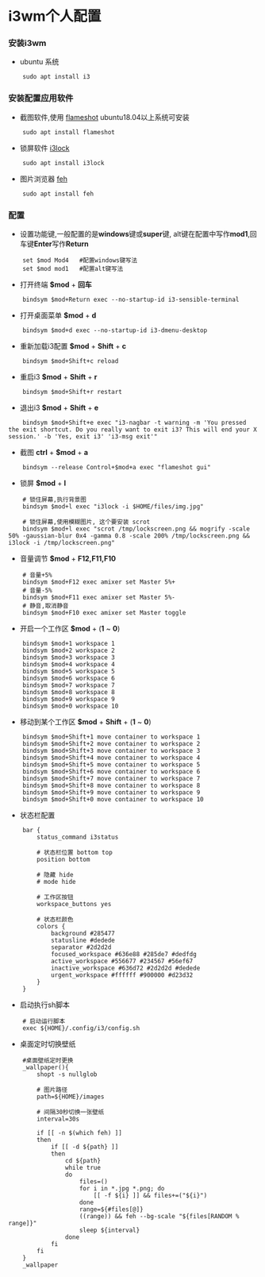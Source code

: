 # i3wm个人配置
### 安装i3wm

- ubuntu 系统
```shell
    sudo apt install i3
```

### 安装配置应用软件
- 截图软件,使用 [flameshot](https://flameshot.js.org/) ubuntu18.04以上系统可安装
```shell
    sudo apt install flameshot 
```

- 锁屏软件 [i3lock](https://github.com/i3/i3lock)
```shell
    sudo apt install i3lock
```

- 图片浏览器 [feh](https://wiki.archlinux.org/index.php/Feh)
```shell
    sudo apt install feh
```

### 配置
- 设置功能键,一般配置的是**windows**键或**super**键, alt键在配置中写作**mod1**,回车键**Enter**写作**Return**
```shell
    set $mod Mod4   #配置windows键写法
    set $mod mod1   #配置alt键写法 
```

- 打开终端 **$mod** + **回车**
```shell
    bindsym $mod+Return exec --no-startup-id i3-sensible-terminal
```

- 打开桌面菜单 **$mod** + **d**
```shell
    bindsym $mod+d exec --no-startup-id i3-dmenu-desktop
```

- 重新加载i3配置 **$mod** + **Shift** + **c**
```shell
    bindsym $mod+Shift+c reload
```

- 重启i3 **$mod** + **Shift** + **r**
```shell
    bindsym $mod+Shift+r restart
```

- 退出i3 **$mod** + **Shift** + **e**
```shell
    bindsym $mod+Shift+e exec "i3-nagbar -t warning -m 'You pressed the exit shortcut. Do you really want to exit i3? This will end your X session.' -b 'Yes, exit i3' 'i3-msg exit'"
```

- 截图 **ctrl** + **$mod** + **a**
```shell
    bindsym --release Control+$mod+a exec "flameshot gui"
```

- 锁屏 **$mod** + **l**
```shell
    # 锁住屏幕,执行背景图
    bindsym $mod+l exec "i3lock -i $HOME/files/img.jpg"
    
    # 锁住屏幕,使用模糊图片, 这个要安装 scrot 
    bindsym $mod+l exec "scrot /tmp/lockscreen.png && mogrify -scale 50% -gaussian-blur 0x4 -gamma 0.8 -scale 200% /tmp/lockscreen.png && i3lock -i /tmp/lockscreen.png"
```

- 音量调节 **$mod** + **F12,F11,F10**
```shell
    # 音量+5%
    bindsym $mod+F12 exec amixer set Master 5%+
    # 音量-5%
    bindsym $mod+F11 exec amixer set Master 5%-
    # 静音,取消静音
    bindsym $mod+F10 exec amixer set Master toggle
```

- 开启一个工作区 **$mod** + (**1** ~ **0**)
```shell
    bindsym $mod+1 workspace 1
    bindsym $mod+2 workspace 2
    bindsym $mod+3 workspace 3
    bindsym $mod+4 workspace 4
    bindsym $mod+5 workspace 5
    bindsym $mod+6 workspace 6
    bindsym $mod+7 workspace 7
    bindsym $mod+8 workspace 8
    bindsym $mod+9 workspace 9
    bindsym $mod+0 workspace 10
```

- 移动到某个工作区 **$mod** + **Shift** + (**1** ~ **0**)
```shell
    bindsym $mod+Shift+1 move container to workspace 1
    bindsym $mod+Shift+2 move container to workspace 2
    bindsym $mod+Shift+3 move container to workspace 3
    bindsym $mod+Shift+4 move container to workspace 4
    bindsym $mod+Shift+5 move container to workspace 5
    bindsym $mod+Shift+6 move container to workspace 6
    bindsym $mod+Shift+7 move container to workspace 7
    bindsym $mod+Shift+8 move container to workspace 8
    bindsym $mod+Shift+9 move container to workspace 9
    bindsym $mod+Shift+0 move container to workspace 10
```

- 状态栏配置
```shell
    bar {
        status_command i3status

        # 状态栏位置 bottom top
        position bottom

        # 隐藏 hide
        # mode hide

        # 工作区按钮
        workspace_buttons yes

        # 状态栏颜色
        colors {
            background #285477
            statusline #dedede
            separator #2d2d2d
            focused_workspace #636e88 #285de7 #dedfdg
            active_workspace #556677 #234567 #56ef67
            inactive_workspace #636d72 #2d2d2d #dedede
            urgent_workspace #ffffff #900000 #d23d32
        }
    }
```

- 启动执行sh脚本
```shell
    # 启动运行脚本
    exec ${HOME}/.config/i3/config.sh
```

- 桌面定时切换壁纸
```shell
    #桌面壁纸定时更换
    _wallpaper(){
        shopt -s nullglob
    
        # 图片路径
        path=${HOME}/images
    
        # 间隔30秒切换一张壁纸
        interval=30s
    
        if [[ -n $(which feh) ]]
        then
            if [[ -d ${path} ]]
            then
                cd ${path}
                while true
                do
                    files=()
                    for i in *.jpg *.png; do
                        [[ -f ${i} ]] && files+=("${i}")
                    done
                    range=${#files[@]}
                    ((range)) && feh --bg-scale "${files[RANDOM % range]}"
                    sleep ${interval}
                done
            fi
        fi
    }
    _wallpaper
```
